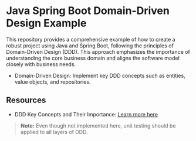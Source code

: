 # Java Spring Boot Domain-Driven Design Example

This repository provides a comprehensive example of how to create a robust project using Java and Spring Boot, following the principles of Domain-Driven Design (DDD). This approach emphasizes the importance of understanding the core business domain and aligns the software model closely with business needs.

+	Domain-Driven Design: Implement key DDD concepts such as entities, value objects, and repositories.

## Resources

* DDD Key Concepts and Their Importance: [Learn more here](https://www.schirmer.dev.br/about-me/ddd-with-kotlin)

> **Note:** Even though not implemented here, unit testing should be applied to all layers of DDD.
